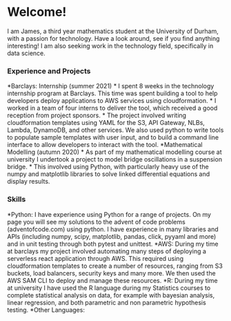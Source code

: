 # Welcome!
I am James, a third year mathematics student at the University of Durham, with a passion for technology.
Have a look around, see if you find anything interesting!
I am also seeking work in the technology field, specifically in data science. 

### Experience and Projects
*Barclays: Internship (summer 2021)
    * I spent 8 weeks in the technology internship program at Barclays. This time was spent building a tool to help developers deploy applications to AWS services using cloudformation.
    * I worked in a team of four interns to deliver the tool, which received a good reception from project sponsors.
    * The project involved writing cloudformation templates using YAML for the S3, API Gateway, NLBs, Lambda, DynamoDB, and other services. We also used python to write tools to populate sample templates with user input, and to build a command line interface to allow developers to interact with the tool.
*Mathematical Modelling (autumn 2020)
    * As part of my mathematical modelling course at university I undertook a project to model bridge oscillations in a suspension bridge.
    * This involved using Python, with particularly heavy use of the numpy and matplotlib libraries to solve linked differential equations and display results.

### Skills
*Python: I have experience using Python for a range of projects. On my page you will see my solutions to the advent of code problems (adventofcode.com) using python. I have experience in many libraries and APIs (including numpy, scipy, matplotlib, pandas, click, pyyaml and more) and in unit testing through both pytest and unittest.
*AWS: During my time at barclays my project involved automating many steps of deploying a serverless react application through AWS. This required using cloudformation templates to create a number of resources, ranging from S3 buckets, load balancers, security keys and many more. We then used the AWS SAM CLI to deploy and manage these resources.
*R: During my time at university I have used the R language during my Statistics courses to complete statistical analysis on data, for example with bayesian analysis, linear regression, and both parametric and non parametric hypothesis testing.
*Other Languages: